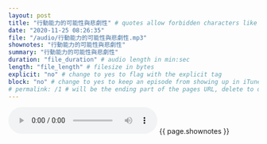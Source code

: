```yaml
---
layout: post
title: "行動能力的可能性與悲劇性" # quotes allow forbidden characters like the colon
date: "2020-11-25 08:26:35"
file: "/audio/行動能力的可能性與悲劇性.mp3"
shownotes: "行動能力的可能性與悲劇性"
summary: "行動能力的可能性與悲劇性"
duration: "file_duration" # audio length in min:sec
length: "file_length" # filesize in bytes
explicit: "no" # change to yes to flag with the explicit tag
block: "no" # change to yes to keep an episode from showing up in iTunes
# permalink: /1 # will be the ending part of the pages URL, delete to default to the title
---
```


<audio controls>
<source src="{{site.url}}{{site.baseurl}}{{ page.file }}" type="audio/x-mp3">
Your browser does not support the audio element.
</audio>
{{ page.shownotes }}
